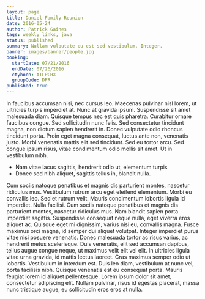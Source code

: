 ```yaml
---
layout: page
title: Daniel Family Reunion
date: 2016-05-24
author: Patrick Gaines
tags: weekly links, java
status: published
summary: Nullam vulputate eu est sed vestibulum. Integer.
banner: images/banner/people.jpg
booking:
  startDate: 07/21/2016
  endDate: 07/26/2016
  ctyhocn: ATLPCHX
  groupCode: DFR
published: true
---
```

In faucibus accumsan nisi, nec cursus leo. Maecenas pulvinar nisl lorem, ut ultricies turpis imperdiet at. Nunc at gravida ipsum. Suspendisse sit amet malesuada diam. Quisque tempus nec est quis pharetra. Curabitur ornare faucibus congue. Sed sollicitudin nunc felis.
Sed consectetur tincidunt magna, non dictum sapien hendrerit in. Donec vulputate odio rhoncus tincidunt porta. Proin eget magna consequat, luctus ante non, venenatis justo. Morbi venenatis mattis elit sed tincidunt. Sed eu tortor arcu. Sed congue ipsum risus, vitae condimentum odio mollis sit amet. Ut in vestibulum nibh.

* Nam vitae lacus sagittis, hendrerit odio ut, elementum turpis
* Donec sed nibh aliquet, sagittis tellus in, blandit nulla.

Cum sociis natoque penatibus et magnis dis parturient montes, nascetur ridiculus mus. Vestibulum rutrum arcu eget eleifend elementum. Morbi eu convallis leo. Sed et rutrum velit. Mauris condimentum lobortis ligula id imperdiet. Nulla facilisi. Cum sociis natoque penatibus et magnis dis parturient montes, nascetur ridiculus mus. Nam blandit sapien porta imperdiet sagittis. Suspendisse consequat neque nulla, eget viverra eros aliquet ac.
Quisque eget mi dignissim, varius nisi eu, convallis magna. Fusce maximus orci magna, id semper dui aliquet volutpat. Integer imperdiet purus vitae nisi posuere venenatis. Donec malesuada tortor ac risus varius, ac hendrerit metus scelerisque. Duis venenatis, elit sed accumsan dapibus, tellus augue congue neque, ut maximus velit elit vel elit. In ultricies ligula vitae urna gravida, id mattis lectus laoreet. Cras maximus semper odio ut lobortis. Vestibulum in interdum est. Duis leo diam, vestibulum at nunc vel, porta facilisis nibh. Quisque venenatis est eu consequat porta. Mauris feugiat lorem id aliquet pellentesque. Lorem ipsum dolor sit amet, consectetur adipiscing elit. Nullam pulvinar, risus id egestas placerat, massa nunc tristique augue, eu sollicitudin eros eros at nulla.
